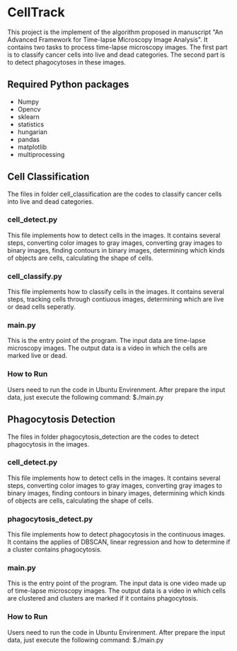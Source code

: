 # CellTrack
This project is the implement of the algorithm proposed in manuscript "An Advanced Framework for Time-lapse Microscopy Image Analysis". It contains two tasks to process time-lapse microscopy images. The first part is to classify cancer cells into live and dead categories. The second part is to detect phagocytoses in these images.

## Required Python packages
- Numpy
- Opencv
- sklearn
- statistics
- hungarian
- pandas
- matplotlib 
- multiprocessing

## Cell Classification
The files in folder cell_classification are the codes to classify cancer cells into live and dead categories.

### **cell_detect.py**
This file implements how to detect cells in the images. It contains several steps, converting color images to gray images, converting gray images to binary images, finding contours in binary images, determining which kinds of objects are cells, calculating the shape of cells.
### **cell_classify.py**
This file implements how to classify cells in the images. It contains several steps, tracking cells through contiuous images, determining which are live or dead cells seperatly.
### **main.py**
This is the entry point of the program. The input data are time-lapse microscopy images. The output data is a video in which the cells are marked live or dead.

### How to Run
Users need to run the code in Ubuntu Envirenment. After prepare the input data, just execute the following command:
$./main.py

## Phagocytosis Detection
The files in folder phagocytosis_detection are the codes to detect phagocytosis in the images. 

### **cell_detect.py**
This file implements how to detect cells in the images. It contains several steps, converting color images to gray images, converting gray images to binary images, finding contours in binary images, determining which kinds of objects are cells, calculating the shape of cells.
### **phagocytosis_detect.py**
This file implements how to detect phagocytosis in the continuous images. It contains the applies of DBSCAN, linear regression and how to determine if a cluster contains phagocytosis.

### **main.py**
This is the entry point of the program. The input data is one video made up of time-lapse microscopy images. The output data is a video in which cells are clustered and clusters are marked if it contains phagocytosis.

### How to Run
Users need to run the code in Ubuntu Envirenment. After prepare the input data, just execute the following command:
$./main.py


